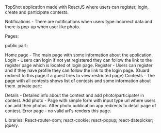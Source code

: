 TopShot application made with ReactJS where users can register, login, create and participate contests.

Notifications - There are notifications when users type incorrect data and there is pop-up when user like photo.

Pages:

public part:

Home page - The main page with some information about the application.
Login - Users can login if not yet registered they can follow the link to the register page which is located ot login page.
Register - Users can register and if they have profile they can follow the link to the login page. (Guard redirect to this page if a guest tries to view restricted page)
Contests - The page with all contests shows list of contests and some information about them.
private part:

Details - Detailed info about the contest and add photo/participate/ in contest.
Add photo - Page with simple form with input type url where users can add their photos. After photo publication app redirects to detail page of contest.
Error page - no valid url's renders this page.

Libraries:
React-router-dom;
react-cookie;
react-popup;
react-datepicker;
jquery.
